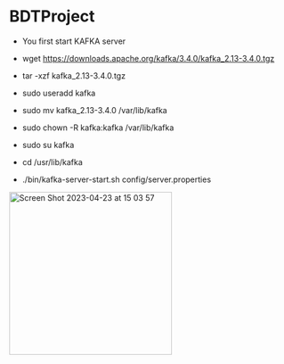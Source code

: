 # BDTProject
- You first start KAFKA server

- wget https://downloads.apache.org/kafka/3.4.0/kafka_2.13-3.4.0.tgz
- tar -xzf kafka_2.13-3.4.0.tgz 

- sudo useradd kafka
- sudo mv kafka_2.13-3.4.0 /var/lib/kafka
- sudo chown -R kafka:kafka /var/lib/kafka

- sudo su kafka
- cd /usr/lib/kafka
- ./bin/kafka-server-start.sh config/server.properties

<img width="292" alt="Screen Shot 2023-04-23 at 15 03 57" src="https://user-images.githubusercontent.com/18479401/233862987-3e77b2a2-19d7-4ec4-ba81-9c2b708be735.png">

